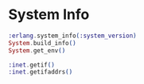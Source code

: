 # System Info

```elixir
:erlang.system_info(:system_version)
System.build_info()
System.get_env()

:inet.getif()
:inet.getifaddrs()
```
